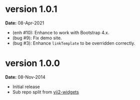 version 1.0.1
=============

**Date:** 08-Apr-2021

- (enh #10): Enhance to work with Bootstrap 4.x. 
- (bug #9): Fix demo site.
- (bug #3): Enhance `linkTemplate` to be overridden correctly.

version 1.0.0
=============

**Date:** 08-Nov-2014

- Initial release 
- Sub repo split from [yii2-widgets](https://github.com/kartik-v/yii2-widgets)
